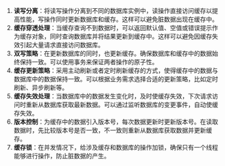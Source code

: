 1. **读写分离**：将读写操作分离到不同的数据库实例中，读操作直接访问缓存以提高性能，写操作同时更新数据库和缓存。这样可以避免脏数据出现在缓存中。
2. **缓存穿透处理**：当缓存查询不到数据时，可以返回默认值、空值或错误提示作为缓存对象，同时查询数据库并将结果更新到缓存中。这样可以避免因缓存失效引起大量请求直接访问数据库。
3. **双写策略**：在更新数据库的同时，也更新缓存。确保数据库和缓存中的数据始终保持一致。可以使用事务来保证两者操作的原子性。
4. **缓存更新策略**：采用主动刷新或者定时刷新缓存的方式，使得缓存中的数据与数据库中的数据保持一致。可以根据业务需求选择合适的更新策略，比如定时刷新、异步刷新等。
5. **缓存失效处理**：当数据库中的数据发生变化时，及时使缓存失效，下次请求访问时重新从数据库获取最新数据。可以通过监听数据库的变更事件，自动使缓存失效。
6. **版本控制**：为缓存中的数据引入版本号，每次数据更新时更新版本号。在读取数据时，先比较版本号是否一致，不一致则重新从数据库获取数据并更新缓存。
7. **缓存锁**：在并发情况下，给涉及缓存和数据库的操作加锁，确保只有一个线程能够进行操作，防止脏数据的产生。